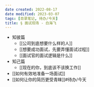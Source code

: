 ```yaml
---
date created: 2022-08-17
date modified: 2023-03-07
tags: [目录笔记, 待办/今天]
title: § 面试现场 - 白海飞
---
```


- 知彼篇
	- [[公司到底想要什么样的人]]
	- [[想要成功面试，先要弄懂面试过程]]
	- [[面试官的面试逻辑是什么]]
- 知己篇
	- [[现在的你，到底该不该换工作]]
- [[如何有效地准备一场面试]]
- [[如何让你的简历更受青睐]]#待办/今天
